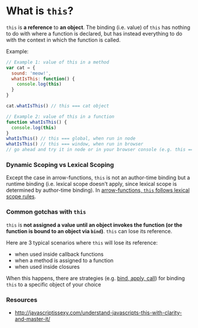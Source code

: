 # What is `this`?

`this` is **a reference** to **an object**. The binding (i.e. value) of `this` has nothing to do with where a function is declared, but has instead everything to do with the context in which the function is called.

Example:

```javascript
// Example 1: value of this in a method
var cat = {
  sound: 'meow!',
  whatIsThis: function() {
    console.log(this)
  }
}

cat.whatIsThis() // this === cat object

// Example 2: value of this in a function
function whatIsThis() {
  console.log(this)
}
whatIsThis() // this === global, when run in node
whatIsThis() // this === window, when run in browser
// go ahead and try it in node or in your browser console (e.g. this === window)

```

### Dynamic Scoping vs Lexical Scoping

Except the case in arrow-functions, `this` is not an author-time binding but a runtime binding (i.e. lexical scope doesn't apply, since lexical scope is determined by author-time binding). In [arrow-functions, `this` follows lexical scope rules](https://hackernoon.com/javascript-es6-arrow-functions-and-lexical-this-f2a3e2a5e8c4).

### Common gotchas with `this`

`this` is **not assigned a value until an object invokes the function (or the function is bound to an object via `bind`)**. `this` can lose its reference. 

Here are 3 typical scenarios where `this` will lose its reference:
- when used inside callback functions
- when a method is assigned to a function
- when used inside closures

When this happens, there are strategies (e.g. [bind, apply, call](./bind_apply_call.html)) for binding `this` to a specific object of your choice

### Resources
- http://javascriptissexy.com/understand-javascripts-this-with-clarity-and-master-it/
